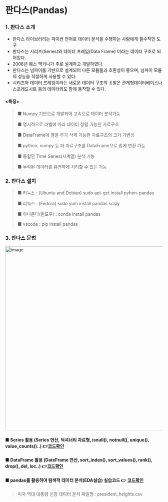 # 판다스(Pandas)

### 1. 판다스 소개
- 판다스 라이브러리는 파이썬 언어로 데이터 분석을 수행하는 사람에게 필수적인 도구
- 판다스는 시리즈(Series)와 데이터 프레임(Data Frame) 이라는 데이터 구조로 되어있다.
- 2008년 웨스 맥키니가 주로 설계하고 개발하였다.
- 판다스는 넘파이를 기반으로 설계되어 다른 모듈들과 호환성이 좋으며, 넘파이 모듈의 성능을 적절하게 사용할 수 있다.
- 시리즈와 데이터 프레임이라는 새로운 데이터 구조의 ㅐ발은 관계형데이터베이스나 스프레드시트 등의 데이터와도 함께 동작할 수 있다.
#### <특징>
> ■ Numpy 기반으로 개발되어 고속으로 데이터 분석가능
> 
> ■ 명시적으로 라벨에 따라 데이터 정렬 가능한 자료구조
> 
> ■ DataFrame에 열을 추가 삭제 가능한 자료구조의 크기 가변성
> 
> ■ python, numpy 등 타 자료구조를 DataFrame으로 쉽게 변환 가능
> 
> ■ 통합된 Time Series(시계열) 분석 기능
> 
> ■ 누락된 데이터를 유연하게 처리할 수 있는 기능
> 

### 2. 판다스 설치
> ■ 리눅스 : (Ubuntu and Debian) sudo apt-get install pyhon-pandas
> 
> ■ 리눅스 : (Fedora) sudo yum install pandas scipy
> 
> ■ 아나콘다(윈도우) : conda install pandas
> 
> ■ vscode : pip install pandas

### 3. 판다스 문법
<img width="588" alt="image" src="https://github.com/Jungddaseul/AI_study/assets/114555218/d06651ea-72a8-438c-add8-b6e476ddfb52">

#### ■ Series 활용 (Series 연산, 딕셔너리 자료형, isnull(), notnull(), unique(), value_counts()..) 👉[코드확인](./01_pandas(Series).ipynb)
#### ■ DataFrame 활용 (DateFrame 연산, sort_index(), sort_values(), rank(), drop(), del, loc..) 👉[코드확인](02_pandas(DataFrame).ipynb)
#### ■ pandas를 활용하여 탐색적 데이터 분석(EDA실습) 실습코드 👉 [코드확인](./03_pandas_EDA.ipynb)
  > 미국 역대 대통령 신장 데이터 분석
  > 파일명 : president_heights.csv
